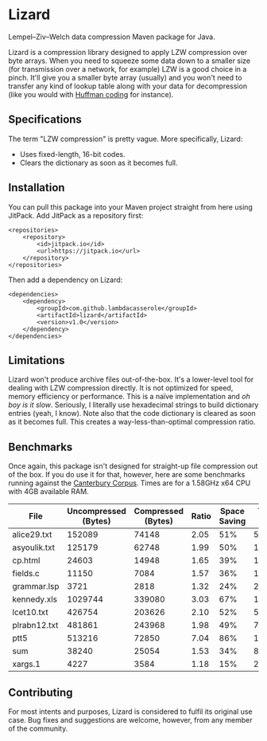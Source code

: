 # Lizard
Lempel–Ziv–Welch data compression Maven package for Java.

Lizard is a compression library designed to apply LZW compression over byte arrays. When you need to squeeze some data down to a smaller size (for transmission over a network, for example) LZW is a good choice in a pinch. It'll give you a smaller byte array (usually) and you won't need to transfer any kind of lookup table along with your data for decompression (like you would with [Huffman coding](https://github.com/lambdacasserole/huff) for instance).

## Specifications
The term "LZW compression" is pretty vague. More specifically, Lizard:
+ Uses fixed-length, 16-bit codes.
+ Clears the dictionary as soon as it becomes full.

## Installation
You can pull this package into your Maven project straight from here using JitPack. Add JitPack as a repository first:

```
<repositories>
    <repository>
        <id>jitpack.io</id>
        <url>https://jitpack.io</url>
    </repository>
</repositories>
```

Then add a dependency on Lizard:

```
<dependencies>
    <dependency>
        <groupId>com.github.lambdacasserole</groupId>
        <artifactId>lizard</artifactId>
        <version>v1.0</version>
    </dependency>
</dependencies>
```

## Limitations
Lizard won't produce archive files out-of-the-box. It's a lower-level tool for dealing with LZW compression directly. It is not optimized for speed, memory efficiency or performance. This is a naïve implementation and *oh boy is it slow*. Seriously, I literally use hexadecimal strings to build dictionary entries (yeah, I know). Note also that the code dictionary is cleared as soon as it becomes full. This creates a way-less-than-optimal compression ratio.

## Benchmarks
Once again, this package isn't designed for straight-up file compression out of the box. If you do use it for that, however, here are some benchmarks running against the [Canterbury Corpus](http://corpus.canterbury.ac.nz/). Times are for a 1.58GHz x64 CPU with 4GB available RAM.

| File         | Uncompressed (Bytes) | Compressed (Bytes) | Ratio | Space Saving | Time (ms) |
|--------------|----------------------|--------------------|-------|--------------|-----------|
| alice29.txt  | 152089               | 74148              | 2.05  | 51%          | 506.3     |
| asyoulik.txt | 125179               | 62748              | 1.99  | 50%          | 183.8     |
| cp.html      | 24603                | 14948              | 1.65  | 39%          | 17.2      |
| fields.c     | 11150                | 7084               | 1.57  | 36%          | 11.9      |
| grammar.lsp  | 3721                 | 2818               | 1.32  | 24%          | 2.5       |
| kennedy.xls  | 1029744              | 339080             | 3.03  | 67%          | 1608.1    |
| lcet10.txt   | 426754               | 203626             | 2.10  | 52%          | 556.0     |
| plrabn12.txt | 481861               | 243968             | 1.98  | 49%          | 771.5     |
| ptt5         | 513216               | 72850              | 7.04  | 86%          | 1127.4    |
| sum          | 38240                | 25054              | 1.53  | 34%          | 88.6      |
| xargs.1      | 4227                 | 3584               | 1.18  | 15%          | 2.5       |

## Contributing
For most intents and purposes, Lizard is considered to fulfil its original use case. Bug fixes and suggestions are welcome, however, from any member of the community.
